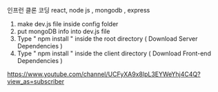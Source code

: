 인프런 클론 코딩 react, node js , mongodb , express

1. make dev.js file inside config folder 
2. put mongoDB info into dev.js file 
3. Type  " npm install " inside the root directory  ( Download Server Dependencies ) 
4. Type " npm install " inside the client directory ( Download Front-end Dependencies )




https://www.youtube.com/channel/UCFyXA9x8lpL3EYWeYhj4C4Q?view_as=subscriber


